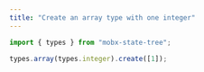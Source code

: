 ```yaml
---
title: "Create an array type with one integer"
---
```


```js
import { types } from "mobx-state-tree";
```

```js
types.array(types.integer).create([1]);
```
